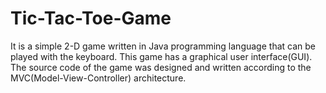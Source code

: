# Tic-Tac-Toe-Game

It is a simple 2-D game written in Java programming language that can be played with the keyboard. This game has a graphical user interface(GUI). The source code of the game was designed and written according to the MVC(Model-View-Controller) architecture.
